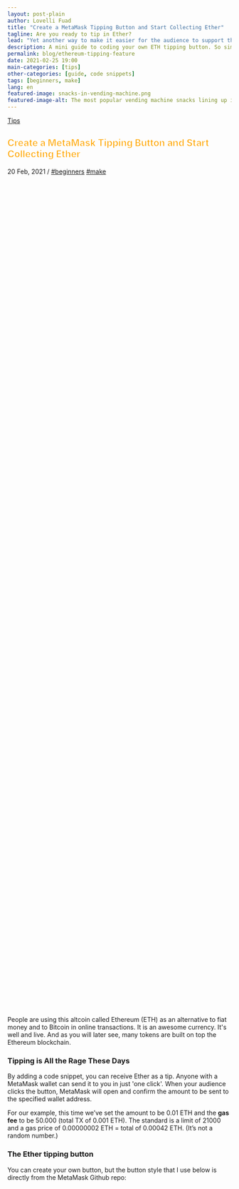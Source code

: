 ```yaml
---
layout: post-plain
author: Lovelli Fuad
title: "Create a MetaMask Tipping Button and Start Collecting Ether"
tagline: Are you ready to tip in Ether?
lead: "Yet another way to make it easier for the audience to support their favourite content creator."
description: A mini guide to coding your own ETH tipping button. So simple it will only take you a bag of chips to complete. 
permalink: blog/ethereum-tipping-feature
date: 2021-02-25 19:00
main-categories: [tips]
other-categories: [guide, code snippets]
tags: [beginners, make]
lang: en
featured-image: snacks-in-vending-machine.png
featured-image-alt: The most popular vending machine snacks lining up inside a vending machine. 
---
```

<!-- Banner coded manually -->
<section class="container mt-10 mb-8">
    <div class="py-20 bg-size-cover bg-position-bottom-center d-flex align-items-end container-fluid" data-bg-src="https://fingertip.top/assets/image/snacks-in-vending-machine.png" style="min-height: 50vh; background-image: url(&quot;https://fingertip.top/assets/image/snacks-in-vending-machine.png&quot;);">
        <div class="container">
            <div class="row align-items-baseline mb-5 ps-xl-4 ps-lg-4 ps-md-4">
            <!-- Display the category -->
                <div class="col-auto">
                  <p class="fs-4 mb-0 text-capitalize" data-aos="fade-down" data-aos-delay="0"><a href="" class="text-light-1">Tips</a></p>
                </div>
            </div>
            <div class="row">
		<div class="col-12 mb-5 col-md-10 col-lg-9">
			<h2 class="display-3 text-light-1 ps-xl-16 px-lg-12 px-md-8 pt-8" style="-webkit-text-fill-color:orange;-webkit-text-stroke-width: 1px;-webkit-text-stroke-color: white;" data-aos="flip-left" data-aos-delay="250">Create a MetaMask Tipping Button and Start Collecting Ether</h2>
		</div>
			<p class="fs-5 text-light-1 text-xl-center text-xxl-center text-lg-center ps-md-8" data-aos="fade-down" data-aos-delay="250">
				<span class="text-light-1" data-aos="fade-down" data-aos-delay="250">20 Feb, 2021</span> /
				<a href="/categories/beginners" class="text-light-1" data-aos="fade-down" data-aos-delay="250">#beginners</a> <a href="/categories/make" class="text-light-1" data-aos="fade-down" data-aos-delay="250">#make</a>
			</p>
            </div>
        </div>
    </div>
</section>
<!-- Content section -->
<section class="bg-bg-3 pb-8">
    <div class="container">
        <div class="row justify-content-center">
            <div class="col-lg-10 col-xl-8 col-xxl-7">
                <p class="pb-8 text-dark-1 fs-2" data-aos="fade-down" data-aos-delay="50">
                    People are using this altcoin called Ethereum (ETH) as an alternative to fiat money and to Bitcoin in online transactions. It is an awesome currency. It's well and live. And as you will later see, many tokens are built on top the Ethereum blockchain.
                </p>
                <h3 class="mb-4 mb-md-8" data-aos="fade-down" data-aos-delay="0">
                    Tipping is All the Rage These Days
                </h3>
                <p class="pb-8 text-dark-1 fs-2" data-aos="fade-down" data-aos-delay="50">
                    By adding a code snippet, you can receive Ether as a tip. Anyone with a MetaMask wallet can send it to you in just 'one click'. When your audience clicks the button, MetaMask will open and confirm the amount to be sent to the specified wallet address.
                </p>
                <p class="pb-8 text-dark-1 fs-2" data-aos="fade-down" data-aos-delay="50">
                    For our example, this time we’ve set the amount to be 0.01 ETH and the <b>gas fee</b> to be 50.000 (total TX of 0.001 ETH). The standard is a limit of 21000 and a gas price of 0.00000002 ETH = total of 0.00042 ETH. (It’s not a random number.)
                </p>
                <h3 class="mb-4 mb-md-8" data-aos="fade-down" data-aos-delay="0">
                    The Ether tipping button
                </h3>
                <p class="pb-8 text-dark-1 fs-2" data-aos="fade-down" data-aos-delay="50">
                    You can create your own button, but the button style that I use below is directly from the MetaMask Github repo:
                </p>
            </div>
            <div class="col-lg-10 col-xl-8 col-xxl-7 pb-8">
                <style>
                    .tip-button{width: 304px;height: 50px;background-size: 100%;background-image: url('/assets/image/3_pay_mm_off.png');cursor: pointer;}
                    .tip-button:hover{background-image:url('/assets/image/3_pay_mm_over.png');}
                    .tip-button:active{background-image:url('/assets/image/3_pay_mm_off.png');}
                </style>
                <div class="tip-button vh-center"></div>
                <!-- Metamask Script -->
                <script>
                    var my_address = '0x9f5F4Cf8ed30F04f772B63d02CDB8a9D5732e8BC'
                    var tipButton = document.querySelector('.tip-button')

                    tipButton.addEventListener('click', function() {

                    if (typeof web3 === 'undefined') {
                        return renderMessage('<div class="text-start">You need to install <a class="text-action-4" href="https://metamask.io/"><u>MetaMask</u></a> to use this.</a></div>')
                    }

                    else if (typeof typeof web3 !== 'undefined') {
                    // Request account access if needed
                    ethereum.enable().then(function () {
                    // Acccounts now exposed
                    web3.eth.sendTransaction({
                        to: my_address,
                        from: web3.eth.accounts[0],
                        value: web3.toWei('0.01', 'ether'), 
                        gas: 50000,
                    }, function (err, transactionHash) {
                    if (err) return renderMessage('There was a problem!: ' + err.message)

                    // If you get a transactionHash, you can assume it was sent,
                    // or if you want to guarantee it was received, you can poll
                    // for that transaction to be mined first.
                    renderMessage('Thanks for the generosity!!')
                            })
                        });
                        }

                    })

                    function renderMessage (message) {
                        var messageEl = document.querySelector('.message')
                        messageEl.innerHTML = message
                    }
                    </script>
                    <div class="message mt-8"></div>
            </div>
            <div class="col-lg-10 col-xl-8 col-xxl-7">
                <p class="pb-8 text-dark-1 fs-2" data-aos="fade-down" data-aos-delay="50">
                    Try and click it.
                </p>
                <p class="pb-8 text-dark-1 fs-2" data-aos="fade-down" data-aos-delay="50">
                    See what message it gives you.
                </p>
                <p class="pb-8 text-dark-1 fs-2" data-aos="fade-down" data-aos-delay="50">
                    If it says “you need to install MetaMask to use this” you can try installing MetaMask on your browser following <a href="https://metamask.io/download.html" class="text-action-4">this guide</a>, if you want.
                </p>
                <p class="pb-8 text-dark-1 fs-2" data-aos="fade-down" data-aos-delay="50">
                    I'll break down the code used to get a button like that. Please keep in mind that you're free to use the code, as it doesn't belong to me. You don't need my permission to do so, but it'd be really nice if you could link to this post.
                </p>
                <p class="pb-8 text-dark-1 fs-2" data-aos="fade-down" data-aos-delay="50">
                    <b>So, what's in the code?</b>
                </p>
                <p class="pb-8 text-dark-1 fs-2" data-aos="fade-down" data-aos-delay="50">
                    A bit of HTML
                </p>
<pre class="html4strict pb-8 fs-4" style="font-family:monospace;"><span style="color: #009900;">&lt;<span style="color: #000000; font-weight: bold;">div</span> <span style="color: #000066;">class</span><span style="color: #66cc66;">=</span><span style="color: #ff0000;">&quot;tip-button&quot;</span> <span style="color: #000066;">align</span><span style="color: #66cc66;">=</span><span style="color: #ff0000;">&quot;center&quot;</span>&gt;&lt;<span style="color: #66cc66;">/</span><span style="color: #000000; font-weight: bold;">div</span>&gt;</span>
<span style="color: #808080; font-style: italic;">&lt;!-- Metamask Script --&gt;</span>
<span style="color: #009900;">&lt;<span style="color: #000000; font-weight: bold;">div</span> <span style="color: #000066;">class</span><span style="color: #66cc66;">=</span><span style="color: #ff0000;">&quot;message&quot;</span>&gt;&lt;<span style="color: #66cc66;">/</span><span style="color: #000000; font-weight: bold;">div</span>&gt;</span></pre>
            </div>
        </div>
    </div>
</section>

